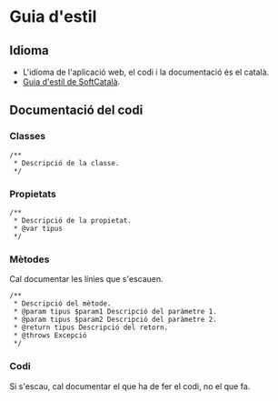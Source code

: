 # Guia d'estil

## Idioma

  * L'idioma de l'aplicació web, el codi i la documentació és el català.
  * [Guia d'estil de SoftCatalà](https://www.softcatala.org/guia-estil-de-softcatala/tota-la-guia/).

## Documentació del codi

### Classes

```
/**
 * Descripció de la classe.
 */
 ```

### Propietats

```
/**
 * Descripció de la propietat.
 * @var tipus
 */
 ```

### Mètodes

Cal documentar les línies que s'escauen.

```
/**
 * Descripció del mètode.
 * @param tipus $param1 Descripció del paràmetre 1.
 * @param tipus $param2 Descripció del paràmetre 2.
 * @return tipus Descripció del retorn.
 * @throws Excepció
 */
 ```

### Codi

Si s'escau, cal documentar el que ha de fer el codi, no el que fa.

